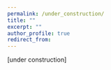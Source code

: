 ```yaml
---
permalink: /under_construction/
title: ""
excerpt: ""
author_profile: true
redirect_from: 
---
```


[under construction]